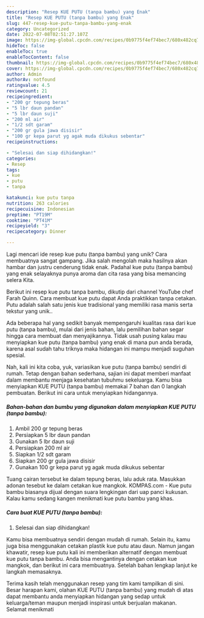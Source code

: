 ```yaml
---
description: "Resep KUE PUTU (tanpa bambu) yang Enak"
title: "Resep KUE PUTU (tanpa bambu) yang Enak"
slug: 447-resep-kue-putu-tanpa-bambu-yang-enak
category: Uncategorized
date: 2022-07-08T02:51:27.107Z
image: https://img-global.cpcdn.com/recipes/0b9775f4ef74bec7/680x482cq70/kue-putu-tanpa-bambu-foto-resep-utama.jpg
hideToc: false
enableToc: true
enableTocContent: false
thumbnail: https://img-global.cpcdn.com/recipes/0b9775f4ef74bec7/680x482cq70/kue-putu-tanpa-bambu-foto-resep-utama.jpg
cover: https://img-global.cpcdn.com/recipes/0b9775f4ef74bec7/680x482cq70/kue-putu-tanpa-bambu-foto-resep-utama.jpg
author: Admin
authorAv: notfound
ratingvalue: 4.5
reviewcount: 21
recipeingredient:
- "200 gr tepung beras"
- "5 lbr daun pandan"
- "5 lbr daun suji"
- "200 ml air"
- "1/2 sdt garam"
- "200 gr gula jawa disisir"
- "100 gr kepa parut yg agak muda dikukus sebentar"
recipeinstructions:

- "Selesai dan siap dihidangkan!"
categories:
- Resep
tags:
- kue
- putu
- tanpa

katakunci: kue putu tanpa 
nutrition: 263 calories
recipecuisine: Indonesian
preptime: "PT19M"
cooktime: "PT41M"
recipeyield: "3"
recipecategory: Dinner

---
```





Lagi mencari ide resep kue putu (tanpa bambu) yang unik? Cara membuatnya sangat gampang. Jika salah mengolah maka hasilnya akan hambar dan justru cenderung tidak enak. Padahal kue putu (tanpa bambu) yang enak selayaknya punya aroma dan cita rasa yang bisa memancing selera Kita.





Berikut ini resep kue putu tanpa bambu, dikutip dari channel YouTube chef Farah Quinn. Cara membuat kue putu dapat Anda praktikkan tanpa cetakan. Putu adalah salah satu jenis kue tradisional yang memiliki rasa manis serta tekstur yang unik..

Ada beberapa hal yang sedikit banyak mempengaruhi kualitas rasa dari kue putu (tanpa bambu), mulai dari jenis bahan, lalu pemilihan bahan segar hingga cara membuat dan menyajikannya. Tidak usah pusing kalau mau menyiapkan kue putu (tanpa bambu) yang enak di mana pun anda berada, karena asal sudah tahu triknya maka hidangan ini mampu menjadi suguhan spesial.






Nah, kali ini kita coba, yuk, variasikan kue putu (tanpa bambu) sendiri di rumah. Tetap dengan bahan sederhana, sajian ini dapat memberi manfaat dalam membantu menjaga kesehatan tubuhmu sekeluarga. Kamu bisa menyiapkan KUE PUTU (tanpa bambu) memakai 7 bahan dan 0 langkah pembuatan. Berikut ini cara untuk menyiapkan hidangannya.

<!--inarticleads1-->

##### Bahan-bahan dan bumbu yang digunakan dalam menyiapkan KUE PUTU (tanpa bambu):

1. Ambil 200 gr tepung beras
1. Persiapkan 5 lbr daun pandan
1. Gunakan 5 lbr daun suji
1. Persiapkan 200 ml air
1. Siapkan 1/2 sdt garam
1. Siapkan 200 gr gula jawa disisir
1. Gunakan 100 gr kepa parut yg agak muda dikukus sebentar


Tuang cairan tersebut ke dalam tepung beras, lalu aduk rata. Masukkan adonan tesebut ke dalam cetakan kue mangkok. KOMPAS.com - Kue putu bambu biasanya dijual dengan suara lengkingan dari uap panci kukusan. Kalau kamu sedang kangen menikmati kue putu bambu yang khas. 

<!--inarticleads2-->

##### Cara buat KUE PUTU (tanpa bambu):


1. Selesai dan siap dihidangkan!

Kamu bisa membuatnya sendiri dengan mudah di rumah. Selain itu, kamu juga bisa menggunakan cetakan plastik kue putu atau daun. Namun jangan khawatir, resep kue putu kali ini memberikan alternatif dengan membuat kue putu tanpa bambu. Anda bisa mengantinya dengan cetakan kue mangkok, dan berikut ini cara membuatnya. Setelah bahan lengkap lanjut ke langkah memasaknya. 

Terima kasih telah menggunakan resep yang tim kami tampilkan di sini. Besar harapan kami, olahan KUE PUTU (tanpa bambu) yang mudah di atas dapat membantu anda menyiapkan hidangan yang sedap untuk keluarga/teman maupun menjadi inspirasi untuk berjualan makanan. Selamat menikmati
